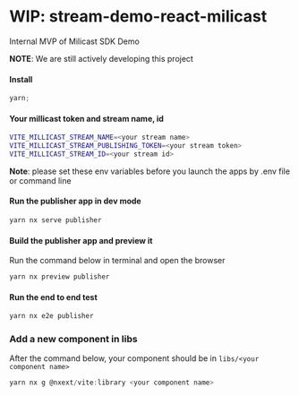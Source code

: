 # WIP: stream-demo-react-milicast

Internal MVP of Milicast SDK Demo

**NOTE**: We are still actively developing this project

#### Install

```javascript
yarn;
```

#### Your millicast token and stream name, id

```bash
VITE_MILLICAST_STREAM_NAME=<your stream name>
VITE_MILLICAST_STREAM_PUBLISHING_TOKEN=<your stream token>
VITE_MILLICAST_STREAM_ID=<your stream id>
```

**Note**: please set these env variables before you launch the apps by .env file or command line

#### Run the publisher app in dev mode

```javascript
yarn nx serve publisher
```

#### Build the publisher app and preview it

Run the command below in terminal and open the browser

```javascript
yarn nx preview publisher
```

#### Run the end to end test

```javascript
yarn nx e2e publisher
```

### Add a new component in libs

After the command below, your component should be in `libs/<your component name>`

```javascript
yarn nx g @nxext/vite:library <your component name>
```
